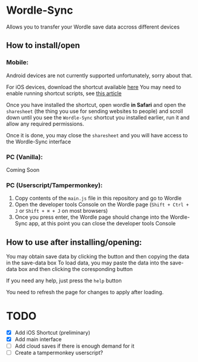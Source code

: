 # Wordle-Sync
Allows you to transfer your Wordle save data accross different devices


## How to install/open
### Mobile:
Android devices are not currently supported unfortunately, sorry about that.

For iOS devices, download the shortcut available [here](https://www.icloud.com/shortcuts/dbddf1a6916646cfae953e48efc3c672)
You may need to enable running shortcut scripts, see [this article](https://support.apple.com/en-gb/guide/shortcuts/apdfeb05586f/5.0/ios/15.0#:~:text=Allow%20scripts%20to%20run%20from%20a%20shortcut)

Once you have installed the shortcut, open wordle **in Safari** and open the `sharesheet` (the thing you use for sending websites to people) and scroll down until you see the `Wordle-Sync` shortcut you installed earlier, run it and allow any required permissions.

Once it is done, you may close the `sharesheet` and you will have access to the Wordle-Sync interface


### PC (Vanilla):
Coming Soon


### PC (Userscript/Tampermonkey):
1. Copy contents of the `main.js` file in this repository and go to Wordle
2. Open the developer tools Console on the Wordle page (`Shift + Ctrl + J` or `Shift + ⌘ + J` on most browsers)
3. Once you press enter, the Wordle page should change into the Wordle-Sync app, at this point you can close the developer tools Console


## How to use after installing/opening:
You may obtain save data by clicking the button and then copying the data in the save-data box
To load data, you may paste the data into the save-data box and then clicking the coresponding button

If you need any help, just press the `help` button


You need to refresh the page for changes to apply after loading.

# TODO
- [x] Add iOS Shortcut (preliminary)
- [x] Add main interface
- [ ] Add cloud saves if there is enough demand for it
- [ ] Create a tampermonkey userscript?
